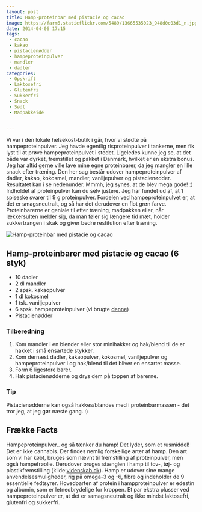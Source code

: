 ```yaml
---
layout: post
title: Hamp-proteinbar med pistacie og cacao
image: https://farm6.staticflickr.com/5489/13665535023_948d0c03d1_n.jpg
date: 2014-04-06 17:15
tags:
 - cacao
 - kakao
 - pistacienødder
 - hampeproteinpulver
 - mandler
 - dadler
categories:
 - Opskrift
 - Laktosefri
 - Glutenfri
 - Sukkerfri
 - Snack
 - Sødt
 - Madpakkeidé


---
```



Vi var i den lokale helsekost-butik i går, hvor vi stødte på hampeproteinpulver. Jeg havde egentlig risproteinpulver i tankerne, men fik lyst til at prøve hampeproteinpulvet i stedet. Ligeledes kunne jeg se, at det både var dyrket, fremstillet og pakket i Danmark, hvilket er en ekstra bonus. Jeg har altid gerne ville lave mine egne proteinbarer, da jeg mangler en lille snack efter træning. Den her sag består udover hampeproteinpulver af dadler, kakao, kokosmel, mandler, vaniljepulver og pistacienødder. Resultatet kan i se nedenunder. Mmmh, jeg synes, at de blev mega gode! :) Indholdet af proteinpulver kan du selv justere. Jeg har fundet ud af, at 1 spiseske svarer til 9 g proteinpulver. Fordelen ved hampeproteinpulvet er, at det er smagsneutralt, og så har det derudover en flot grøn farve. Proteinbarerne er geniale til efter træning, madpakken eller, når lækkersulten melder sig, da man føler sig længere tid mæt, holder sukkertrangen i skak og giver bedre restitution efter træning. 

![Hamp-proteinbar med pistacie og cacao](https://farm6.staticflickr.com/5489/13665535023_948d0c03d1_z.jpg)









## Hamp-proteinbarer med pistacie og cacao (6 styk)

- 10 dadler
- 2 dl mandler
- 2 spsk. kakaopulver
- 1 dl kokosmel
- 1 tsk. vaniljepulver
- 6 spsk. hampeproteinpulver (vi brugte [denne](http://www.nyborggaard.dk/group.asp?group=14))
- Pistacienødder





### Tilberedning

1. Kom mandler i en blender eller stor minihakker og hak/blend til de er hakket i små ensartede stykker.
2. Kom dernæst dadler, kakaopulver, kokosmel, vaniljepulver og hampeproteinpulver i og hak/blend til det bliver en ensartet masse. 
3. Form 6 ligestore barer.
4. Hak pistacienødderne og drys dem på toppen af barerne.

### Tip 

Pistacienødderne kan også hakkes/blandes med i proteinbarmassen - det tror jeg, at jeg gør næste gang. :)




## Frække Facts

Hampeproteinpulver.. og så tænker du hamp! Det lyder, som et rusmiddel! Det er ikke cannabis. Der findes nemlig forskellige arter af hamp. Den art som vi har købt, bruges som nævnt til fremstilling af proteinpulver, men også hampefrøolie. Derudover bruges stænglen i hamp til tov-, tøj- og plastikfremstilling (kilde:[videnskab.dk](http://videnskab.dk/miljo-naturvidenskab/forskere-mere-hamp-pa-danske-marker)). Hamp er udover sine mange anvendelsesmuligheder, rig på omega-3 og -6, fibre og indeholder de 9 essentielle fedtsyrer. Hovedparten af protein i hampproteinpulver er edestin og albumin, som er letnedbrydelige for kroppen. Et par ekstra plusser ved hampeproteinpulver er, at det er samagsneutralt og ikke mindst laktosefri, glutenfri og sukkerfri. 